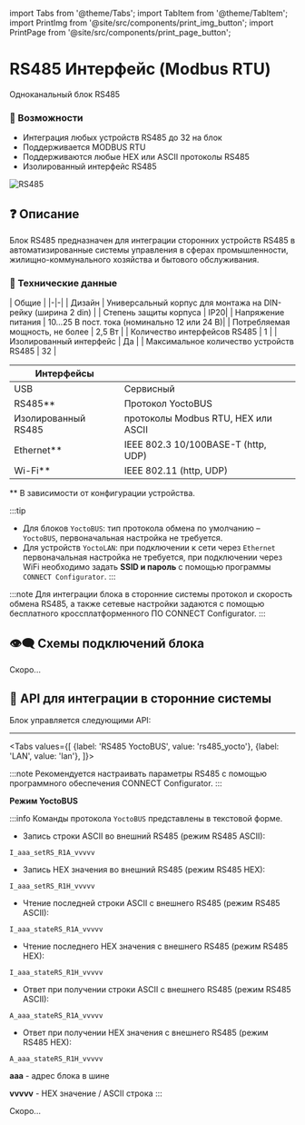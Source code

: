 
import Tabs from '@theme/Tabs';
import TabItem from '@theme/TabItem';
import PrintImg from '@site/src/components/print_img_button';
import PrintPage from '@site/src/components/print_page_button';

# RS485 Интерфейс (Modbus RTU)

Одноканальный блок RS485

<PrintPage> </PrintPage>

### 💎 Возможности
- Интеграция любых устройств RS485 до 32 на блок
- Поддерживается MODBUS RTU
- Поддерживаются любые HEX или ASCII протоколы RS485
- Изолированный интерфейс RS485

![RS485](/img/blocks_photo/RS485_L.jpg)

## ❓ Описание
Блок RS485 предназначен для интеграции сторонних устройств RS485 в автоматизированные системы управления в сферах промышленности, жилищно-коммунального хозяйства и бытового обслуживания.

### 🔧 Технические данные
| Общие |
|-|-|
| Дизайн | Универсальный корпус для монтажа на DIN-рейку (ширина 2 din) |
| Степень защиты корпуса | IP20|
| Напряжение питания | 10…25 В пост. тока (номинально 12 или 24 В)|
| Потребляемая мощность, не более | 2,5 Вт |
| Количество интерфейсов RS485 | 1 |
| Изолированный интерфейс | Да |
| Максимальное количество устройств RS485 | 32 |

| Интерфейсы | |
|-|-|
|USB | Сервисный|
|RS485** | Протокол YoctoBUS |
|Изолированный RS485 | протоколы Modbus RTU, HEX или ASCII |
|Ethernet**| IEEE 802.3 10/100BASE-T (http, UDP)|
|Wi-Fi**| IEEE 802.11 (http, UDP) |
** В зависимости от конфигурации устройства.

:::tip
- Для блоков `YoctoBUS`: тип протокола обмена по умолчанию – `YoctoBUS`, первоначальная настройка не требуется.
- Для устройств `YoctoLAN`: при подключении к сети через `Ethernet` первоначальная настройка не требуется, при подключении через WiFi необходимо задать **SSID и пароль** с помощью программы `CONNECT Configurator`.
:::

:::note
Для интеграции блока в сторонние системы протокол и скорость обмена RS485, а также сетевые настройки задаются с помощью бесплатного кроссплатформенного ПО CONNECT Configurator.
:::

## 👁‍🗨 Схемы подключений блока

Скоро...

## 🔌 API для интеграции в сторонние системы

Блок управляется следующими API:

---

<Tabs
  values={[
    {label: 'RS485 YoctoBUS', value: 'rs485_yocto'},
    {label: 'LAN', value: 'lan'},
  ]}>

<TabItem value="rs485_yocto">

:::note
Рекомендуется настраивать параметры RS485 с помощью программного обеспечения CONNECT Configurator.
:::

**Режим YoctoBUS**

:::info
Команды протокола `YoctoBUS` представлены в текстовой форме.

- Запись строки ASCII во внешний RS485 (режим RS485 ASCII):
```
I_aaa_setRS_R1A_vvvvv
``` 
- Запись HEX значения во внешний RS485 (режим RS485 HEX):
```
I_aaa_setRS_R1H_vvvvv
``` 

- Чтение последней строки ASCII с внешнего RS485 (режим RS485 ASCII):
```
I_aaa_stateRS_R1A_vvvvv
``` 
- Чтение последнего HEX значения с внешнего RS485 (режим RS485 HEX):
```
I_aaa_stateRS_R1H_vvvvv
``` 

- Ответ при получении строки ASCII с внешнего RS485 (режим RS485 ASCII):
```
A_aaa_stateRS_R1A_vvvvv
```
- Ответ при получении HEX значения с внешнего RS485 (режим RS485 HEX):
```
A_aaa_stateRS_R1H_vvvvv
``` 

**aaa** - адрес блока в шине

**vvvvv** - HEX значение / ASCII строка
:::

</TabItem>
  
<TabItem value="lan">
    
Скоро...

</TabItem>
</Tabs>

<PrintPage> </PrintPage>
